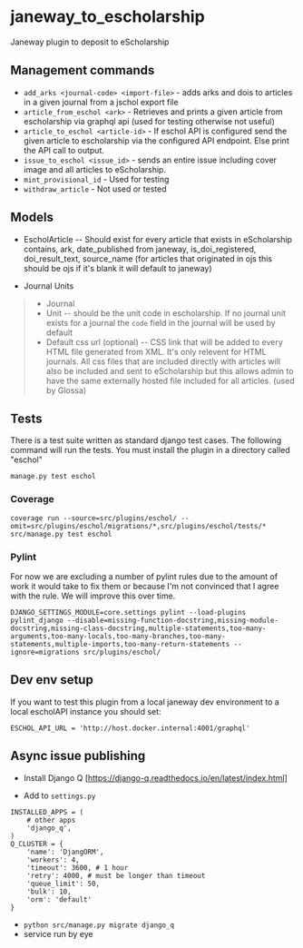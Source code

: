 # janeway_to_escholarship
Janeway plugin to deposit to eScholarship

## Management commands

* `add_arks <journal-code> <import-file>` - adds arks and dois to articles in a given journal from a jschol export file
* `article_from_eschol <ark>` - Retrieves and prints a given article from escholarship via graphql api (used for testing otherwise not useful)
* `article_to_eschol <article-id>` - If eschol API is configured send the given article to escholarship via the configured API endpoint.  Else print the API call to output.
* `issue_to_eschol <issue_id>` - sends an entire issue including cover image  and all articles to eScholarship.
* `mint_provisional_id` - Used for testing
* `withdraw_article` - Not used or tested

## Models

* EscholArticle -- Should exist for every article that exists in eScholarship contains, ark, date_published from janeway, is_doi_registered, doi_result_text, source_name (for articles that originated in ojs this should be ojs if it's blank it will default to janeway)

* Journal Units
> * Journal
> * Unit -- should be the unit code in escholarship. If no journal unit exists for a journal the `code` field in the journal will be used by default
> * Default css url (optional) -- CSS link that will be added to every HTML file generated from XML. It's only relevent for HTML journals.  All css files that are included directly with articles will also be included and sent to eScholarship but this allows admin to have the same externally hosted file included for all articles. (used by Glossa)

## Tests

There is a test suite written as standard django test cases. The following command will run the tests.  You must install the plugin in a directory called "eschol"

```
manage.py test eschol
```

### Coverage
`coverage run --source=src/plugins/eschol/ --omit=src/plugins/eschol/migrations/*,src/plugins/eschol/tests/* src/manage.py test eschol`

### Pylint

For now we are excluding a number of pylint rules due to the amount of work it would take to fix them or because I'm not convinced that I agree with the rule. We will improve this over time.

`DJANGO_SETTINGS_MODULE=core.settings pylint --load-plugins pylint_django --disable=missing-function-docstring,missing-module-docstring,missing-class-docstring,multiple-statements,too-many-arguments,too-many-locals,too-many-branches,too-many-statements,multiple-imports,too-many-return-statements --ignore=migrations src/plugins/eschol/`

## Dev env setup

If you want to test this plugin from a local janeway dev environment to a local escholAPI instance you should set:

```
ESCHOL_API_URL = 'http://host.docker.internal:4001/graphql'
```

## Async issue publishing

- Install Django Q [https://django-q.readthedocs.io/en/latest/index.html]

- Add to `settings.py`
```
INSTALLED_APPS = (
    # other apps
    'django_q',
)
Q_CLUSTER = {
    'name': 'DjangORM',
    'workers': 4,
    'timeout': 3600, # 1 hour
    'retry': 4000, # must be longer than timeout
    'queue_limit': 50,
    'bulk': 10,
    'orm': 'default'
}
```
- `python src/manage.py migrate django_q`
- service run by eye
